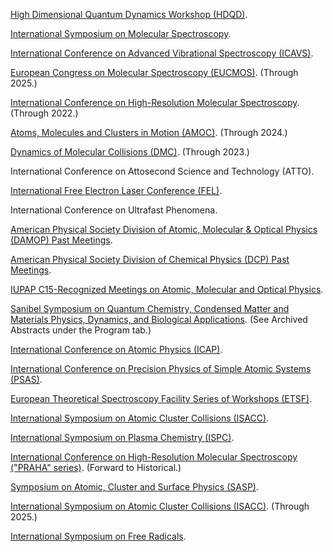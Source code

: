 [High Dimensional Quantum Dynamics Workshop (HDQD)](https://qdn.cnrs.fr/?page_id=44).

[International Symposium on Molecular Spectroscopy](https://isms.illinois.edu/Archive.php).

[International Conference on Advanced Vibrational Spectroscopy (ICAVS)](https://icavs.org/about-icavs/history-of-icavs).

[European Congress on Molecular Spectroscopy (EUCMOS)](https://eucmos2025.uwr.edu.pl/en/strona-glowna2-2/history/). (Through 2025.)

[International Conference on High-Resolution Molecular Spectroscopy](https://web.archive.org/web/20230308033707/http://www.chem.uni-wuppertal.de/conference/). (Through 2022.)

[Atoms, Molecules and Clusters in Motion (AMOC)](https://amoc2024.sciencesconf.org/). (Through 2024.)

[Dynamics of Molecular Collisions (DMC)](https://sites.mst.edu/28th-dmc/about/). (Through 2023.)

International Conference on Attosecond Science and Technology (ATTO).

[International Free Electron Laser Conference (FEL)](https://inspirehep.net/conferences?sort=dateasc&size=1000&page=1&start_date=all&q=series.name%3A%22FEL%22).

International Conference on Ultrafast Phenomena.

[American Physical Society Division of Atomic, Molecular & Optical Physics (DAMOP) Past Meetings](https://engage.aps.org/damop/meetings/past-meetings).

[American Physical Society Division of Chemical Physics (DCP) Past Meetings](https://engage.aps.org/dcp/meetings/archives).

[IUPAP C15-Recognized Meetings on Atomic, Molecular and Optical Physics](https://iupap.org/who-we-are/internal-organization/commissions/c15-atomic-molecular-and-optical-physics/c15-conferences-and-meetings/).

[Sanibel Symposium on Quantum Chemistry, Condensed Matter and Materials Physics, Dynamics, and Biological Applications](https://sanibelsymposium.qtp.ufl.edu/). (See Archived Abstracts under the Program tab.)

[International Conference on Atomic Physics (ICAP)](https://conference.physics.utoronto.ca/event/1/page/2-previous-icaps).

[International Conference on Precision Physics of Simple Atomic Systems (PSAS)](http://psas2020.csp.escience.cn/dct/page/70051).

[European Theoretical Spectroscopy Facility Series of Workshops (ETSF)](https://www.etsf.eu/ETSF_Workshops).

[International Symposium on Atomic Cluster Collisions (ISACC)](https://www.isacc-portal.org/node/1).

[International Symposium on Plasma Chemistry (ISPC)](https://www.ispc-conference.org/index.php/proceedings).

[International Conference on High-Resolution Molecular Spectroscopy ("PRAHA" series)](http://www.chem.uni-wuppertal.de/conference/). (Forward to Historical.)

[Symposium on Atomic, Cluster and Surface Physics (SASP)](https://www.uibk.ac.at/sasp/).

[International Symposium on Atomic Cluster Collisions (ISACC)](https://www.isacc-portal.org/prev). (Through 2025.)

[International Symposium on Free Radicals](https://www.thefrs.org/about-frs).
